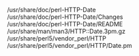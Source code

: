 /usr/share/doc/perl-HTTP-Date  
/usr/share/doc/perl-HTTP-Date/Changes  
/usr/share/doc/perl-HTTP-Date/README  
/usr/share/man/man3/HTTP::Date.3pm.gz  
/usr/share/perl5/vendor\_perl/HTTP  
/usr/share/perl5/vendor\_perl/HTTP/Date.pm  
